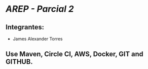 # *AREP - Parcial 2*

## Integrantes:

- James Alexander Torres

## Use Maven, Circle CI, AWS, Docker, GIT and GITHUB.
